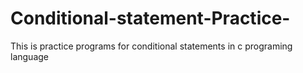 # Conditional-statement-Practice-
This is practice programs for conditional statements in c programing language
